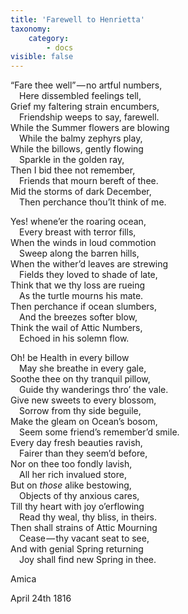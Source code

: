 ```yaml
---
title: 'Farewell to Henrietta'
taxonomy:
    category:
        - docs
visible: false
---
```


“Fare thee well” — no artful numbers,  
&emsp;Here dissembled feelings tell,  
Grief my faltering strain encumbers,  
&emsp;Friendship weeps to say, farewell.  
While the Summer flowers are blowing  
&emsp;While the balmy zephyrs play,  
While the billows, gently flowing  
&emsp;Sparkle in the golden ray,  
Then I bid thee not remember,  
&emsp;Friends that mourn bereft of thee.  
Mid the storms of dark December,  
&emsp;Then perchance thou’lt think of me.

Yes! whene’er the roaring ocean,  
&emsp;Every breast with terror fills,  
When the winds in loud commotion  
&emsp;Sweep along the barren hills,  
When the wither’d leaves are strewing  
&emsp;Fields they loved to shade of late,  
Think that we thy loss are rueing  
&emsp;As the turtle mourns his mate.  
Then perchance if ocean slumbers,  
&emsp;And the breezes softer blow,  
Think the wail of Attic Numbers,  
&emsp;Echoed in his solemn flow.

Oh! be Health in every billow  
&emsp;May she breathe in every gale,  
Soothe thee on thy tranquil pillow,  
&emsp;Guide thy wanderings thro’ the vale.  
Give new sweets to every blossom,  
&emsp;Sorrow from thy side beguile,  
Make the gleam on Ocean’s bosom,  
&emsp;Seem some friend’s remember’d smile.  
Every day fresh beauties ravish,  
&emsp;Fairer than they seem’d before,  
Nor on thee too fondly lavish,  
&emsp;All her rich invalued store,  
But on *those* alike bestowing,  
&emsp;Objects of thy anxious cares,  
Till thy heart with joy o’erflowing  
&emsp;Read thy weal, thy bliss, in theirs.  
Then shall strains of Attic Mourning  
&emsp;Cease — thy vacant seat to see,  
And with genial Spring returning  
&emsp;Joy shall find new Spring in thee.

Amica

April 24th 1816